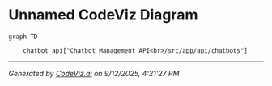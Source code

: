 # Unnamed CodeViz Diagram

```mermaid
graph TD

    chatbot_api["Chatbot Management API<br>/src/app/api/chatbots"]

```
---
*Generated by [CodeViz.ai](https://codeviz.ai) on 9/12/2025, 4:21:27 PM*

